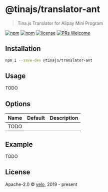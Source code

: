 # @tinajs/translator-ant

> Tina.js Translator for Alipay Mini Program

[![npm](https://img.shields.io/npm/v/@tinajs/translator-ant.svg?style=flat-square)](https://www.npmjs.com/package/@tinajs/translator-ant)
[![npm](https://img.shields.io/npm/dw/@tinajs/translator-ant.svg?style=flat-square)](https://www.npmjs.com/package/@tinajs/translator-ant)
[![license](https://img.shields.io/npm/l/@tinajs/translator-ant.svg?style=flat-square)](./LICENSE)
[![PRs Welcome](https://img.shields.io/badge/PRs-welcome-brightgreen.svg?style=flat-square)](http://makeapullrequest.com)

## Installation

```bash
npm i --save-dev @tinajs/translator-ant
```

## Usage

TODO

## Options

| Name | Default | Description |
| ---- | ------- | ----------- |
| TODO |         |             |

## Example

TODO

## License

Apache-2.0 &copy; [yelo](https://github.com/imyelo), 2019 - present

